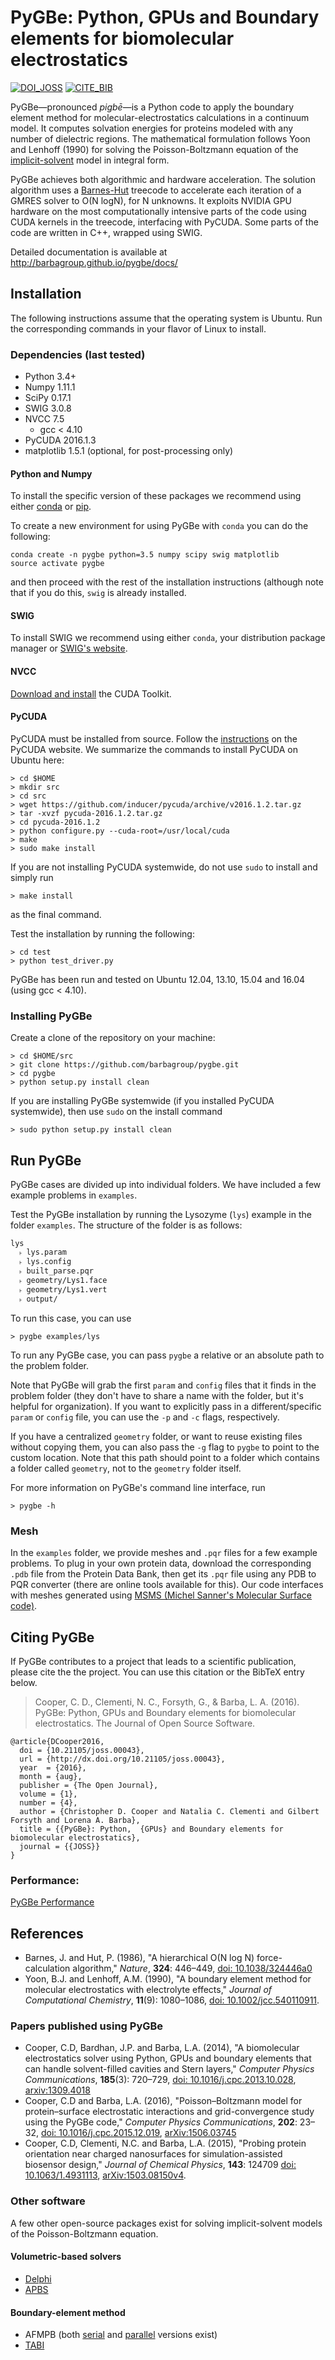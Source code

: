 # PyGBe: Python, GPUs and Boundary elements for biomolecular electrostatics

[![DOI_JOSS](http://joss.theoj.org/papers/10.21105/joss.00043/status.svg)](http://dx.doi.org/10.21105/joss.00043)
[![CITE_BIB](https://img.shields.io/badge/Cite%20PyGBe-bibtex-blue.svg)](http://www.doi2bib.org/#/doi/10.21105/joss.00043)

PyGBe—pronounced _pigbē_—is a Python code to apply the boundary element method for molecular-electrostatics
calculations in a continuum model.
It computes solvation energies for proteins modeled with any number of dielectric regions.
The mathematical formulation follows Yoon and Lenhoff (1990) for solving the Poisson-Boltzmann equation of the [implicit-solvent](https://en.wikipedia.org/wiki/Implicit_solvation) model in integral form.

PyGBe achieves both algorithmic and hardware acceleration.
The solution algorithm uses a [Barnes-Hut](https://en.wikipedia.org/wiki/Barnes–Hut_simulation) treecode to accelerate each iteration of a GMRES solver to O(N logN), for N unknowns.
It exploits NVIDIA GPU hardware on the most computationally intensive parts of the code using CUDA kernels in the treecode, interfacing with PyCUDA.
Some parts of the code are written in C++, wrapped using SWIG.

Detailed documentation is available at http://barbagroup.github.io/pygbe/docs/

## Installation

The following instructions assume that the operating system is Ubuntu. Run the
corresponding commands in your flavor of Linux to install.

### Dependencies (last tested)
* Python 3.4+
* Numpy 1.11.1
* SciPy 0.17.1
* SWIG 3.0.8
* NVCC 7.5 
    * gcc < 4.10
* PyCUDA 2016.1.3
* matplotlib 1.5.1 (optional, for post-processing only)

#### Python and Numpy

To install the specific version of these packages we recommend using either [conda](http://conda.pydata.org/docs/get-started.html) or [pip](http://python-packaging-user-guide.readthedocs.org/en/latest/installing/).

To create a new environment for using PyGBe with `conda` you can do the following:

```console
conda create -n pygbe python=3.5 numpy scipy swig matplotlib
source activate pygbe
```

and then proceed with the rest of the installation instructions (although note that if you do this, `swig` is already installed.


#### SWIG

To install SWIG we recommend using either `conda`, your distribution package manager or [SWIG's website](http://www.swig.org/download.html).

#### NVCC

[Download and install](https://developer.nvidia.com/cuda-downloads) the CUDA Toolkit.

#### PyCUDA

PyCUDA must be installed from source. Follow the [instructions](http://wiki.tiker.net/PyCuda/Installation) on the PyCUDA website.
We summarize the commands to install PyCUDA on Ubuntu here:

    > cd $HOME
    > mkdir src
    > cd src
    > wget https://github.com/inducer/pycuda/archive/v2016.1.2.tar.gz
    > tar -xvzf pycuda-2016.1.2.tar.gz
    > cd pycuda-2016.1.2
    > python configure.py --cuda-root=/usr/local/cuda
    > make
    > sudo make install

If you are not installing PyCUDA systemwide, do not use `sudo` to install and simply run

    > make install

as the final command.

Test the installation by running the following:

    > cd test
    > python test_driver.py

PyGBe has been run and tested on Ubuntu 12.04, 13.10, 15.04 and 16.04 (using gcc < 4.10).

### Installing PyGBe

Create a clone of the repository on your machine:

    > cd $HOME/src
    > git clone https://github.com/barbagroup/pygbe.git
    > cd pygbe
    > python setup.py install clean

If you are installing PyGBe systemwide (if you installed PyCUDA systemwide), then use `sudo` on the install command

    > sudo python setup.py install clean

## Run PyGBe

PyGBe cases are divided up into individual folders.  We have included a few example problems in `examples`.

Test the PyGBe installation by running the Lysozyme (`lys`) example in the folder `examples`.
The structure of the folder is as follows:

```
lys
  ˫ lys.param
  ˫ lys.config
  ˫ built_parse.pqr
  ˫ geometry/Lys1.face
  ˫ geometry/Lys1.vert
  ˫ output/
```

To run this case, you can use

    > pygbe examples/lys

To run any PyGBe case, you can pass `pygbe` a relative or an absolute path to the problem folder.

Note that PyGBe will grab the first `param` and `config` files that it finds in the problem folder (they don't have to share a name with the folder, but it's helpful for organization).
If you want to explicitly pass in a different/specific `param` or `config` file, you can use the `-p` and `-c` flags, respectively.

If you have a centralized `geometry` folder, or want to reuse existing files without copying them, you can also pass the `-g` flag to `pygbe` to point to the custom location.  Note that this path should point to a folder which contains a folder called `geometry`, not to the `geometry` folder itself.

For more information on PyGBe's command line interface, run

    > pygbe -h

### Mesh
In the `examples` folder, we provide meshes and `.pqr` files for a few example problems.
To plug in your own protein data, download the corresponding `.pdb` file from the Protein Data Bank,
then get its `.pqr` file using any PDB to PQR converter (there are online tools available for this).
Our code interfaces with meshes generated using [MSMS (Michel Sanner's
Molecular Surface code)](http://mgltools.scripps.edu/packages/MSMS).

## Citing PyGBe

If PyGBe contributes to a project that leads to a scientific publication, please cite the the project.
You can use this citation or the BibTeX entry below.

> Cooper, C. D., Clementi, N. C., Forsyth, G., & Barba, L. A. (2016). PyGBe: Python, GPUs and Boundary elements for biomolecular electrostatics. The Journal of Open Source Software.

```console
@article{DCooper2016,
  doi = {10.21105/joss.00043},
  url = {http://dx.doi.org/10.21105/joss.00043},
  year  = {2016},
  month = {aug},
  publisher = {The Open Journal},
  volume = {1},
  number = {4},
  author = {Christopher D. Cooper and Natalia C. Clementi and Gilbert Forsyth and Lorena A. Barba},
  title = {{PyGBe}: Python,  {GPUs} and Boundary elements for biomolecular electrostatics},
  journal = {{JOSS}}
}
```

### Performance:

[PyGBe Performance](https://github.com/barbagroup/pygbe/blob/master/performance/PyGBe%20Performance.ipynb)

## References

* Barnes, J. and Hut, P. (1986), "A hierarchical O(N log N) force-calculation algorithm," _Nature_, **324**: 446–449, [doi: 10.1038/324446a0](http://dx.doi.org/10.1038/324446a0)
* Yoon, B.J. and Lenhoff, A.M. (1990), "A boundary element method for molecular electrostatics with electrolyte effects," _Journal of Computational Chemistry_,
**11**(9): 1080–1086, [doi: 10.1002/jcc.540110911](http://dx.doi.org/10.1002/jcc.540110911).

### Papers published using PyGBe

* Cooper, C.D, Bardhan, J.P. and Barba, L.A. (2014), "A biomolecular electrostatics solver using Python, GPUs and boundary elements that can handle solvent-filled cavities and Stern layers," _Computer Physics Communications_, **185**(3): 720–729, [doi: 10.1016/j.cpc.2013.10.028](http://dx.doi.org/10.1016/j.cpc.2013.10.028), [arxiv:1309.4018](http://arxiv.org/abs/1309.4018)
* Cooper, C.D and Barba, L.A. (2016), "Poisson–Boltzmann model for protein–surface electrostatic interactions and grid-convergence study using the PyGBe code," _Computer Physics Communications_, **202**: 23–32, [doi: 10.1016/j.cpc.2015.12.019](http://dx.doi.org/10.1016/j.cpc.2015.12.019), [arXiv:1506.03745](http://arxiv.org/abs/1506.03745)
* Cooper, C.D, Clementi, N.C. and Barba, L.A. (2015), "Probing protein orientation near charged nanosurfaces for simulation-assisted biosensor design," _Journal of Chemical Physics_, **143**: 124709 [doi: 10.1063/1.4931113](http://dx.doi.org/10.1063/1.4931113), [arXiv:1503.08150v4](http://arxiv.org/abs/1506.03745).

### Other software

A few other open-source packages exist for solving implicit-solvent models of the Poisson-Boltzmann equation.

#### Volumetric-based solvers

* [Delphi](http://compbio.clemson.edu/delphi)
* [APBS](http://www.poissonboltzmann.org/)

#### Boundary-element method

* AFMPB (both [serial](http://cpc.cs.qub.ac.uk/summaries/AEGB_v1_1.html) and [parallel](http://cpc.cs.qub.ac.uk/summaries/AEGB_v2_0.html) versions exist)
* [TABI](http://faculty.smu.edu/wgeng/research/bipb.html)
